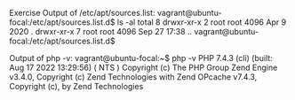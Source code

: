 Exercise 
Output of /etc/apt/sources.list: 
vagrant@ubuntu-focal:/etc/apt/sources.list.d$ ls -al
total 8
drwxr-xr-x 2 root root 4096 Apr  9  2020 .
drwxr-xr-x 7 root root 4096 Sep 27 17:38 ..
vagrant@ubuntu-focal:/etc/apt/sources.list.d$


Output of php -v: 
vagrant@ubuntu-focal:~$ php -v
PHP 7.4.3 (cli) (built: Aug 17 2022 13:29:56) ( NTS )
Copyright (c) The PHP Group
Zend Engine v3.4.0, Copyright (c) Zend Technologies
    with Zend OPcache v7.4.3, Copyright (c), by Zend Technologies